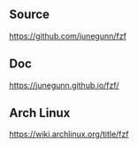 ## Source
https://github.com/junegunn/fzf

## Doc
https://junegunn.github.io/fzf/

## Arch Linux
https://wiki.archlinux.org/title/fzf
